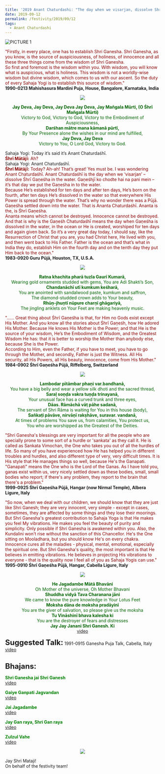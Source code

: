 ```yaml
---
title: '2019 Anant Chaturdashi: "The day when we visarjan, dissolve Shri Ganesha in the water"'
date: 2019-09-12
permalink: /festivity/2019/09/12
tags:
  - Anant Chaturdashi
---
```


![PICTURE 1](/images/image1.png)

<p>
<font color="DarkRed">"Firstly, in every place, one has to establish Shri Ganesha. Shri Ganesha, as you know, is the source of auspiciousness, of holiness, of innocence and all these three things come from the wisdom of Shri Ganesha.<br>
So first and foremost is the wisdom within you. With wisdom, you will know what is auspicious, what is holiness. This wisdom is not a worldly-wise wisdom but divine wisdom, which comes to us with our ascent. So the duty of every Sahaja Yogi is to establish this source of wisdom."</font><br>
<b>1990-0213 Mahishasura Mardini Puja, House, Bangalore, Karnataka, India</b>
</p>

<div style="text-align: center"><img src="/images/image46.png" /></div>

<p style="color:DarkGreen; text-align:center;">
<b>Jay Deva, Jay Deva, Jay Deva Jay Deva, Jay Mañgala Mūrti, (O Śhrī Mañgala Mūrti)</b><br>
Victory to God, Victory to God, Victory to the Embodiment of Auspiciousness,<br>
<b>Darśhan mātre mana kāmanā pūrtī,</b><br>
By Your Presence alone the wishes in our mind are fulfilled,<br>
<b>Jay Deva, Jay Deva</b><br>
Victory to You, O Lord God, Victory to God.<br>
</p>

<p>
Sahaja Yogi: Today it’s said it’s Anant Chaturdaśhī.<br>
<font color="DarkRed"><b>Śhrī Mātājī:</b> Ah?</font><br>
Sahaja Yogi: Anant Chaturdaśhī.<br>
<font color="DarkRed"><b>Śhrī Mātājī:</b> Today? Ah-ah! That’s great! Yes must be. I was wondering Anant Chaturdaśhī. Anant Chaturdaśhī is the day when we ‘visarjan’ – dissolve Śhrī Gaṇeśha in the water.
Gaṇeśhjī ko chodte hai na pani mein – it’s that day we put the Gaṇeśha in to the water.<br>
Because He’s established for ten days and after ten days, He’s born on the fourth, after ten days He’s dissolved in the water so that everywhere His Power is spread through the water.
That’s why no wonder there was a Pūjā.<br>
Gaṇeśha settled down into the water. That is Ananta Chaturdaśhī. Ananta is the, is Śhrī Gaṇeśha.<br>
Ananta means which cannot be destroyed. Innocence cannot be destroyed. And that is why is the Gaṇeśh Chaturdaśhī means the day when Gaṇeśha is dissolved in the water, in the ocean or He is created, worshiped for ten days and again given back. So it’s a very great day today, I should say, like the Resurrection of Christ that you are, you had Christ here, He lived with you, and then went back to His Father. Father is the ocean and that’s what in India they do, establish Him on the fourth day and on the tenth day they put Him back to the ocean."</font><br>
<b>1983-0920 Guru Pūjā, Houston, TX, U.S.A.</b>
</p>

<div style="text-align: center"><img src="/images/image47.png" /></div>

<p style="color:DarkGreen; text-align:center;">
<b>Ratna khachita pharā tuzla Gaurī Kumarā,</b><br>
Wearing gold ornaments studded with gems, You are Adi Shakti’s Son,<br>
<b>Chandanāchī utī kumkum keśharā,</b><br>
You are anointed with sandalwood paste, kumkum and saffron,<br>
The diamond-studded crown adds to Your beauty,<br>
<b>Rhūṇ-jhuṇtī nūpure charṇī ghāgariyā,</b><br>
The jingling anklets on Your Feet are making heavenly music.<br>
</p>

<p>
<font color="DarkRed">"...... Great thing about Śhrī Gaṇeśha is that, for Him no Gods exist except His Mother. And you know all the stories about Śhrī Gaṇeśh, how He adored His Mother. Because He knows His Mother is the Power; and that He is the source of your wisdom, He’s the Embodiment of Wisdom, and the Greatest Wisdom He has: that it is better to worship the Mother than anybody else, because She is the Power.<br>
According to Him, even the Father, if you have to meet, you have to go through the Mother, and secondly, Father is just the Witness. All His security, all His Powers, all His beauty, innocence, come from His Mother."</font><br>
<b>1984-0902 Śhrī Gaṇeśha Pūjā,  Riffelberg, Switzerland</b>
</p>

<div style="text-align: center"><img src="/images/image48.png" /></div>

<p style="color:DarkGreen; text-align:center;">
<b>Lambodar pītāmbar phaṇi var.bandhanā,</b><br>
You have a big belly and wear a yellow silk dhoti and the sacred thread,<br>
<b>Saraḷ soṇḍa vakra tuṇḍa trinayanā,</b><br>
Your unusual face has a curved trunk and three eyes,<br>
<b>Dāas. Rāmāchā vāṭ pāhe sadanā,</b><br>
The servant of Shri Rāma is waiting for You in this house (body),<br>
<b>Sañkaṭi pāvāve, nirvāṇī rakṣhāve, suravar. vandanā,</b><br>
At times of problems You save us, from calamities, You protect us,<br> 
You who are worshipped as the Greatest of the Deities.<br>
</p>

<p>
<font color="DarkRed">"Shri Ganesha's blessings are very important for all the people who are specially prone to some sort of a hurdle or 'sankata' as they call it. He is called as Sankata Vimochan, the One who takes you out of all the hurdles of life. So many of you have experienced how He has helped you in different troubles and hurdles, and also different type of very, very difficult times. It is His style that He manages things so well, because He's the Ganapati. "Ganapati" means the One who is the Lord of the Ganas. As I have told you, ganas exist within us, very nicely settled down as these bodies, small, small bodies who report; if there's any problem, they report to the brain that there's a problem."</font><br>
<b>1999-0925 Śhrī Gaṇeśha Pūjā, Hangar (now Nirmal Temple), Albera Ligure, Italy</b>
</p>

<p>
<font color="DarkRed">"So now, when we deal with our children, we should know that they are just like Shri Ganesh; they are very innocent, very simple - except in cases, sometimes, they are affected by some things and they lose their moorings. But Shri Ganesha's greatest contribution to Sahaja Yoga is that He makes you feel My vibrations. He makes you feel the beauty of purity and simplicity. Only possible if Shri Ganesha is awakened within you. Also, the Kundalini won't rise without the sanction of this Chancellor. He's the One sitting on Mooladhara, but you should know He's on every chakra. Innocence cures all the maladies - physical, mental, emotional, especially the spiritual one. But Shri Ganesha's quality, the most important is that He believes in emitting vibrations. He believes in projecting His vibrations to everyone - that is the quality now I feel all of you as Sahaja Yogis can use."</font><br>
<b>1995-0910 Śhrī Gaṇeśha Pūjā, Hangar, Cabella Ligure, Italy</b>
</p>

<div style="text-align: center"><img src="/images/image49.png" /></div>

<p style="color:DarkGreen; text-align:center;">
<b>He Jagadambe Mātā Bhavāni</b><br>
Oh Mother of the universe, Oh Mother Bhavani<br>
<b>Shuddha vidyā Tava Charanana jāni</b><br>
We came to know the pure knowledge in Your Lotus Feet<br>
<b>Moksha dāna de moksha pradāyinī</b><br>
You are the giver of salvation, so please give us the moksha<br>
<b>Tu Vināshinī bhava kalesha ki</b><br>
You are the destroyer of fears and distresses<br> 
<b>Jay Jay Janani Shri Ganesh. Ki</b><br>
<a href="https://www.youtube.com/watch?v=rao2-KuHLJE"> video</a><br>
</p>

<font size="+2"><b>Suggested Talk:</b></font> 1991-0915 Ganesha Puja Talk, Cabella, Italy<br><a href="https://www.youtube.com/watch?time_continue=1&v=1qfV6iYtsqI"> video</a><br>

<br>
<font size="+2"><b>Bhajans:</b></font>

<p>
<font color="green"><b>Shri Ganesha jai Shri Ganesh</b></font><br>
<a href="https://www.youtube.com/watch?v=GCgN6qnmNiA">video</a><br>
</p>

<p>
<font color="green"><b>Gaiye Ganpati Jagvandan</b></font><br>
<a href="https://www.youtube.com/watch?v=ilY4PAguS6A"> video</a><br>
</p>

<p>
<font color="green"><b>Jai Jagadambe</b></font><br>
<a href="https://www.youtube.com/watch?v=IeW7bkCqxSk">video</a></p>
</p>

<p>
<font color="green"><b>Jay Gan raya, Shri Gan raya</b></font><br>
<a href="https://www.youtube.com/watch?v=0dit4be9pK0">video</a>
</p>
 
<p>
<font color="green"><b>Zulzul Vahe</b></font><br>
<a href="https://www.youtube.com/watch?v=TbbNsFKL07c">video</a> 
</p>

<div style="text-align: center"><img src="/images/image50.png" /></div>

Jay Shri Mataji!<br>
On behalf of the festivity team!